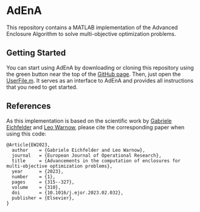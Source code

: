 # AdEnA
This repository contains a MATLAB implementation of the Advanced Enclosure Algorithm to solve multi-objective optimization problems.

## Getting Started
You can start using AdEnA by downloading or cloning this repository using the green button near the top of the [GitHub page](https://github.com/LeoWarnow/AdEnA).
Then, just open the [UserFile.m](https://github.com/LeoWarnow/AdEnA/blob/main/UserFile.m).
It serves as an interface to AdEnA and provides all instructions that you need to get started.

## References
As this implementation is based on the scientific work by [Gabriele Eichfelder](https://www.tu-ilmenau.de/mmor/team/gabriele-eichfelder/) and [Leo Warnow](https://www.tu-ilmenau.de/mmor/team/leo-warnow/), please cite the corresponding paper when using this code:
````
@Article{EW2023,
  author    = {Gabriele Eichfelder and Leo Warnow},
  journal   = {European Journal of Operational Research},
  title     = {Advancements in the computation of enclosures for multi-objective optimization problems},
  year      = {2023},
  number    = {1},
  pages     = {315--327},
  volume    = {310},
  doi       = {10.1016/j.ejor.2023.02.032},
  publisher = {Elsevier},
}
````
